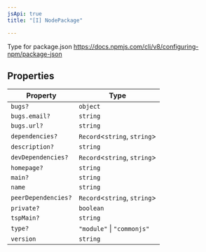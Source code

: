 ```yaml
---
jsApi: true
title: "[I] NodePackage"

---
```

Type for package.json https://docs.npmjs.com/cli/v8/configuring-npm/package-json

## Properties

| Property | Type |
| ------ | ------ |
| `bugs?` | `object` |
| `bugs.email?` | `string` |
| `bugs.url?` | `string` |
| `dependencies?` | `Record`<`string`, `string`\> |
| `description?` | `string` |
| `devDependencies?` | `Record`<`string`, `string`\> |
| `homepage?` | `string` |
| `main?` | `string` |
| `name` | `string` |
| `peerDependencies?` | `Record`<`string`, `string`\> |
| `private?` | `boolean` |
| `tspMain?` | `string` |
| `type?` | `"module"` \| `"commonjs"` |
| `version` | `string` |
